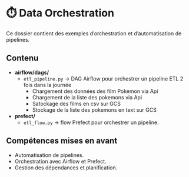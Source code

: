 # ⏱️ Data Orchestration

Ce dossier contient des exemples d’orchestration et d’automatisation de pipelines.

## Contenu
- **airflow/dags/**
  - `etl_pipeline.py` → DAG Airflow pour orchestrer un pipeline ETL 2 fois dans la journée
      - Chargement des données des film Pokemon via Api 
      - Chargement de la liste des pokemons via Api
      - Satockage des films en csv sur GCS
      - Stockage de la liste des pokemons en text sur GCS
- **prefect/**
  - `etl_flow.py` → flow Prefect pour orchestrer un pipeline.

## Compétences mises en avant
- Automatisation de pipelines.
- Orchestration avec Airflow et Prefect.
- Gestion des dépendances et planification.
